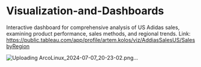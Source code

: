 # Visualization-and-Dashboards
Interactive dashboard for comprehensive analysis of US Adidas sales, examining product performance, sales methods, and regional trends.
Link: https://public.tableau.com/app/profile/artem.kolos/viz/AddiasSalesUS/SalesbyRegion

![Uploading ArcoLinux_2024-07-07_20-23-02.png…]()

